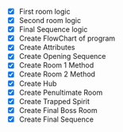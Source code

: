 - [X] First room logic
- [X] Second room logic
- [X] Final Sequence logic
- [X] Create FlowChart of program
- [X] Create Attributes
- [X] Create Opening Sequence
- [X] Create Room 1 Method
- [X] Create Room 2 Method
- [X] Create Hub
- [X] Create Penultimate Room
- [X] Create Trapped Spirit
- [X] Create Final Boss Room
- [X] Create Final Sequence
